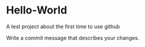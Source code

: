 # Hello-World
A test project about the first time to use github

Write a commit message that describes your changes.
